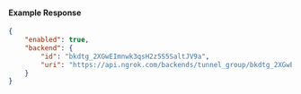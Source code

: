 <!-- Code generated for API Clients. DO NOT EDIT. -->

#### Example Response

```json
{
	"enabled": true,
	"backend": {
		"id": "bkdtg_2XGwEImnwk3qsH2z5S5SaltJV9a",
		"uri": "https://api.ngrok.com/backends/tunnel_group/bkdtg_2XGwEImnwk3qsH2z5S5SaltJV9a"
	}
}
```
